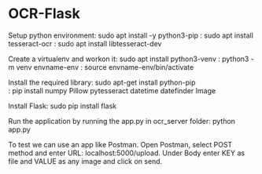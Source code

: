 # OCR-Flask
Setup python environment: sudo apt install -y python3-pip
                        : sudo apt install tesseract-ocr 
                        : sudo apt install libtesseract-dev
                        
Create a virtualenv and workon it: sudo apt install python3-venv
                                 : python3 -m venv envname-env
                                 : source envname-env/bin/activate
                       
Install the required library: sudo apt-get install python-pip  
				                    : pip install numpy Pillow pytesseract datetime datefinder Image
                            
Install Flask: sudo pip install flask                            

Run the application by running the app.py in ocr_server folder: python app.py

To test we can use an app like Postman. Open Postman, select POST method and enter URL: localhost:5000/upload. Under Body enter KEY as file and VALUE as any image and click on send.
